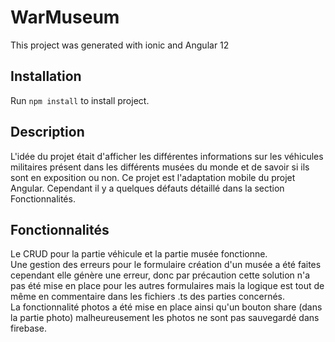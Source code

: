 # WarMuseum

This project was generated with ionic and Angular 12

## Installation

Run `npm install` to install project.

## Description

L'idée du projet était d'afficher les différentes informations sur les véhicules militaires présent dans les différents musées du monde et de savoir si ils sont en exposition ou non.
Ce projet est l'adaptation mobile du projet Angular. 
Cependant il y a quelques défauts détaillé dans la section Fonctionnalités.

## Fonctionnalités

Le CRUD pour la partie véhicule et la partie musée fonctionne.
<br>
Une gestion des erreurs pour le formulaire création d'un musée a été faites cependant elle génère une erreur, donc par précaution cette solution n'a pas été mise en place pour les autres formulaires mais la 
logique est tout de même en commentaire dans les fichiers .ts des parties concernés.
<br> 
La fonctionnalité photos a été mise en place ainsi qu'un bouton share (dans la partie photo)
malheureusement les photos ne sont pas sauvegardé dans firebase.

